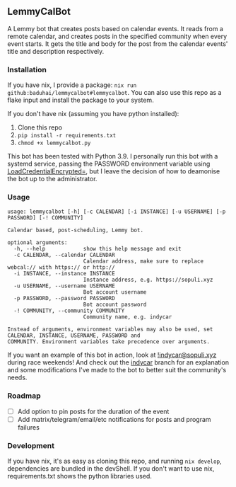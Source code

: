 ## LemmyCalBot

A Lemmy bot that creates posts based on calendar events. It reads from a remote calendar, and creates posts in the specified community when every event starts. It gets the title 
and body for the post from the calendar events' title and description respectively.

### Installation

If you have nix, I provide a package: `nix run github:baduhai/lemmycalbot#lemmycalbot`. You can also use this repo as a flake input and install the package to your system.

If you don't have nix (assuming you have python installed):

1. Clone this repo
2. `pip install -r requirements.txt`
3. `chmod +x lemmycalbot.py`

This bot has been tested with Python 3.9. I personally run this bot with a systemd service, passing the PASSWORD environment variable using [LoadCredentialEncrypted=](https://systemd.io/CREDENTIALS/),
but I leave the decision of how to deamonise the bot up to the administrator.

### Usage

```console
usage: lemmycalbot [-h] [-c CALENDAR] [-i INSTANCE] [-u USERNAME] [-p PASSWORD] [-! COMMUNITY]

Calendar based, post-scheduling, Lemmy bot.

optional arguments:
  -h, --help            show this help message and exit
  -c CALENDAR, --calendar CALENDAR
                        Calendar address, make sure to replace webcal:// with https:// or http://
  -i INSTANCE, --instance INSTANCE
                        Instance address, e.g. https://sopuli.xyz
  -u USERNAME, --username USERNAME
                        Bot account username
  -p PASSWORD, --password PASSWORD
                        Bot account password
  -! COMMUNITY, --community COMMUNITY
                        Community name, e.g. indycar

Instead of arguments, environment variables may also be used, set CALENDAR, INSTANCE, USERNAME, PASSWORD and
COMMUNITY. Environment variables take precedence over arguments.
```

If you want an example of this bot in action, look at [!indycar@sopuli.xyz](https://sopuli.xyz/c/indycar) during race weekends! And check out the [indycar](https://github.com/baduhai/lemmycalbot/tree/indycar) 
branch for an explanation and some modifications I've made to the bot to better suit the community's needs.

### Roadmap

- [ ] Add option to pin posts for the duration of the event
- [ ] Add matrix/telegram/email/etc notifications for posts and program failures

### Development

If you have nix, it's as easy as cloning this repo, and running `nix develop`, dependencies are bundled in the devShell. If you don't want to use nix, requirements.txt shows the python libraries used.
